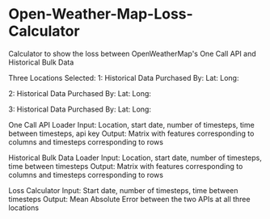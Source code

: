 # Open-Weather-Map-Loss-Calculator

Calculator to show the loss between OpenWeatherMap's One Call API and Historical Bulk Data

Three Locations Selected:
1:
Historical Data Purchased By: 
Lat:
Long:

2:
Historical Data Purchased By:
Lat:
Long:

3: 
Historical Data Purchased By:
Lat:
Long:


One Call API Loader
Input: Location, start date, number of timesteps, time between timesteps, api key
Output: Matrix with features corresponding to columns and timesteps corresponding to rows

Historical Bulk Data Loader
Input: Location, start date, number of timesteps, time between timesteps
Output: Matrix with features corresponding to columns and timesteps corresponding to rows

Loss Calculator
Input: Start date, number of timesteps, time between timesteps
Output: Mean Absolute Error between the two APIs at all three locations


